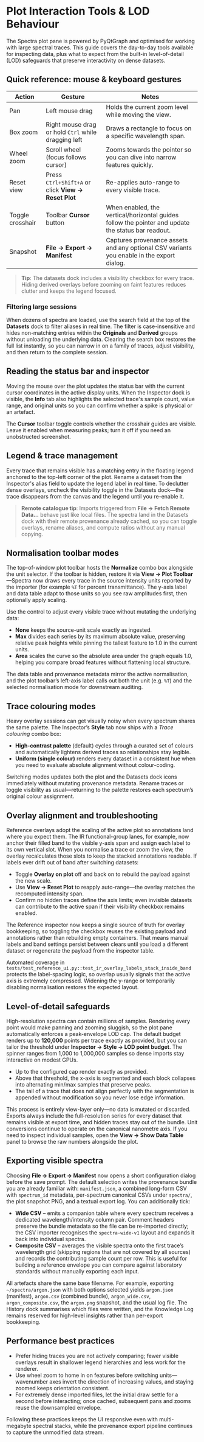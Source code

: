 # Plot Interaction Tools & LOD Behaviour

The Spectra plot pane is powered by PyQtGraph and optimised for working with large spectral traces. This guide covers the day-to-day tools available for inspecting data, plus what to expect from the built-in level-of-detail (LOD) safeguards that preserve interactivity on dense datasets.

## Quick reference: mouse & keyboard gestures

| Action | Gesture | Notes |
| --- | --- | --- |
| Pan | Left mouse drag | Holds the current zoom level while moving the view. |
| Box zoom | Right mouse drag or hold `Ctrl` while dragging left | Draws a rectangle to focus on a specific wavelength span. |
| Wheel zoom | Scroll wheel (focus follows cursor) | Zooms towards the pointer so you can dive into narrow features quickly. |
| Reset view | Press `Ctrl+Shift+A` or click **View → Reset Plot** | Re-applies auto-range to every visible trace. |
| Toggle crosshair | Toolbar **Cursor** button | When enabled, the vertical/horizontal guides follow the pointer and update the status bar readout. |
| Snapshot | **File → Export → Manifest** | Captures provenance assets and any optional CSV variants you enable in the export dialog. |

> **Tip**: The datasets dock includes a visibility checkbox for every trace. Hiding derived overlays before zooming on faint features reduces clutter and keeps the legend focused.

### Filtering large sessions

When dozens of spectra are loaded, use the search field at the top of the **Datasets** dock to filter aliases in real time. The filter is case-insensitive and hides non-matching entries within the **Originals** and **Derived** groups without unloading the underlying data. Clearing the search box restores the full list instantly, so you can narrow in on a family of traces, adjust visibility, and then return to the complete session.

## Reading the status bar and inspector

Moving the mouse over the plot updates the status bar with the current cursor coordinates in the active display units. When the Inspector dock is visible, the **Info** tab also highlights the selected trace's sample count, value range, and original units so you can confirm whether a spike is physical or an artefact.

The **Cursor** toolbar toggle controls whether the crosshair guides are visible. Leave it enabled when measuring peaks; turn it off if you need an unobstructed screenshot.

## Legend & trace management

Every trace that remains visible has a matching entry in the floating legend anchored to the top-left corner of the plot. Rename a dataset from the Inspector's alias field to update the legend label in real time. To declutter dense overlays, uncheck the visibility toggle in the Datasets dock—the trace disappears from the canvas and the legend until you re-enable it.

> **Remote catalogue tip**: Imports triggered from **File → Fetch Remote Data…** behave just like local files. The spectra land in the Datasets dock with their remote provenance already cached, so you can toggle overlays, rename aliases, and compute ratios without any manual copying.

## Normalisation toolbar modes

The top-of-window plot toolbar hosts the **Normalize** combo box alongside the unit selector. If the toolbar is hidden, restore it via **View → Plot Toolbar**—Spectra now draws every trace in the source intensity units reported by the importer (for example `%T` for percent transmittance). The y-axis label and data table adapt to those units so you see raw amplitudes first, then optionally apply scaling.

Use the control to adjust every visible trace without mutating the underlying data:

- **None** keeps the source-unit scale exactly as ingested.
- **Max** divides each series by its maximum absolute value, preserving relative peak heights while pinning the tallest feature to 1.0 in the current units.
- **Area** scales the curve so the absolute area under the graph equals 1.0, helping you compare broad features without flattening local structure.

The data table and provenance metadata mirror the active normalisation, and the plot toolbar’s left-axis label calls out both the unit (e.g. `%T`) and the selected normalisation mode for downstream auditing.

## Trace colouring modes

Heavy overlay sessions can get visually noisy when every spectrum shares the same palette. The Inspector’s **Style** tab now ships
with a *Trace colouring* combo box:

- **High-contrast palette** (default) cycles through a curated set of colours and automatically lightens derived traces so
  relationships stay legible.
- **Uniform (single colour)** renders every dataset in a consistent hue when you need to evaluate absolute alignment without
  colour-coding.

Switching modes updates both the plot and the Datasets dock icons immediately without mutating provenance metadata. Rename traces
or toggle visibility as usual—returning to the palette restores each spectrum’s original colour assignment.

## Overlay alignment and troubleshooting

Reference overlays adopt the scaling of the active plot so annotations land where you expect them. The IR functional-group lanes, for example, now anchor their filled band to the visible y-axis span and assign each label to its own vertical slot. When you normalise a trace or zoom the view, the overlay recalculates those slots to keep the stacked annotations readable. If labels ever drift out of band after switching datasets:

- Toggle **Overlay on plot** off and back on to rebuild the payload against the new scale.
- Use **View → Reset Plot** to reapply auto-range—the overlay matches the recomputed intensity span.
- Confirm no hidden traces define the axis limits; even invisible datasets can contribute to the active span if their visibility checkbox remains enabled.

The Reference inspector now keeps a single source of truth for overlay bookkeeping, so toggling the checkbox reuses the existing
payload and annotations rather than rebuilding empty containers. That means manual labels and band settings persist between
clears until you load a different dataset or regenerate the payload from the inspector table.

Automated coverage in `tests/test_reference_ui.py::test_ir_overlay_labels_stack_inside_band` protects the label-spacing logic, so overlap usually signals that the active axis is extremely compressed. Widening the y-range or temporarily disabling normalisation restores the expected layout.

## Level-of-detail safeguards

High-resolution spectra can contain millions of samples. Rendering every point would make panning and zooming sluggish, so the plot pane automatically enforces a peak-envelope LOD cap. The default budget renders up to **120,000** points per trace exactly as provided, but you can tailor the threshold under **Inspector → Style → LOD point budget**. The spinner ranges from 1,000 to 1,000,000 samples so dense imports stay interactive on modest GPUs.

- Up to the configured cap render exactly as provided.
- Above that threshold, the x-axis is segmented and each block collapses into alternating min/max samples that preserve peaks.
- The tail of a trace that does not align perfectly with the segmentation is appended without modification so you never lose edge information.

This process is entirely view-layer only—no data is mutated or discarded. Exports always include the full-resolution series for every dataset that remains visible at export time, and hidden traces stay out of the bundle. Unit conversions continue to operate on the canonical nanometre axis. If you need to inspect individual samples, open the **View → Show Data Table** panel to browse the raw numbers alongside the plot.

## Exporting visible spectra

Choosing **File → Export → Manifest** now opens a short configuration dialog before the save prompt. The default selection writes the provenance bundle you are already familiar with: `manifest.json`, a combined long-form CSV with `spectrum_id` metadata, per-spectrum canonical CSVs under `spectra/`, the plot snapshot PNG, and a textual export log. You can additionally tick:

- **Wide CSV** – emits a companion table where every spectrum receives a dedicated wavelength/intensity column pair. Comment headers preserve the bundle metadata so the file can be re-imported directly; the CSV importer recognises the `spectra-wide-v1` layout and expands it back into individual spectra.
- **Composite CSV** – averages the visible spectra onto the first trace’s wavelength grid (skipping regions that are not covered by all sources) and records the contributing sample count per row. This is useful for building a reference envelope you can compare against laboratory standards without manually exporting each input.

All artefacts share the same base filename. For example, exporting `~/spectra/argon.json` with both options selected yields `argon.json` (manifest), `argon.csv` (combined bundle), `argon_wide.csv`, `argon_composite.csv`, the `argon.png` snapshot, and the usual log file. The History dock summarises which files were written, and the Knowledge Log remains reserved for high-level insights rather than per-export bookkeeping.

## Performance best practices

- Prefer hiding traces you are not actively comparing; fewer visible overlays result in shallower legend hierarchies and less work for the renderer.
- Use wheel zoom to home in on features before switching units—wavenumber axes invert the direction of increasing values, and staying zoomed keeps orientation consistent.
- For extremely dense imported files, let the initial draw settle for a second before interacting; once cached, subsequent pans and zooms reuse the downsampled envelope.

Following these practices keeps the UI responsive even with multi-megabyte spectral stacks, while the provenance export pipeline continues to capture the unmodified data stream.
